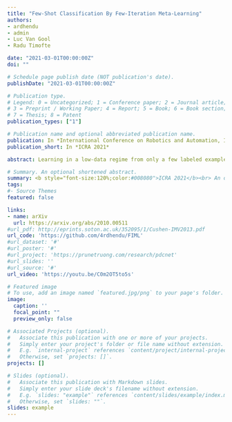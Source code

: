```yaml
---
title: "Few-Shot Classification By Few-Iteration Meta-Learning"
authors:
- ardhendu
- admin
- Luc Van Gool
- Radu Timofte

date: "2021-03-01T00:00:00Z"
doi: ""

# Schedule page publish date (NOT publication's date).
publishDate: "2021-03-01T00:00:00Z"

# Publication type.
# Legend: 0 = Uncategorized; 1 = Conference paper; 2 = Journal article;
# 3 = Preprint / Working Paper; 4 = Report; 5 = Book; 6 = Book section;
# 7 = Thesis; 8 = Patent
publication_types: ["1"]

# Publication name and optional abbreviated publication name.
publication: In *International Conference on Robotics and Automation, ICRA 2021*
publication_short: In *ICRA 2021*

abstract: Learning in a low-data regime from only a few labeled examples is an important, but challenging problem. Recent advancements within meta-learning have demonstrated encouraging performance, in particular, for the task of few-shot classification. We propose a novel optimization-based meta-learning approach for few-shot classification. It consists of an embedding network, providing a general representation of the image, and a base learner module. The latter learns a linear classifier during the inference through an unrolled optimization procedure. We design an inner learning objective composed of (i) a robust classification loss on the support set and (ii) an entropy loss, allowing transductive learning from unlabeled query samples. By employing an efficient initialization module and a Steepest Descent based optimization algorithm, our base learner predicts a powerful classifier within only a few iterations. Further, our strategy enables important aspects of the base learner objective to be learned during meta-training. To the best of our knowledge, this work is the first to integrate both induction and transduction into the base learner in an optimization-based meta-learning framework. We perform a comprehensive experimental analysis, demonstrating the effectiveness of our approach on four few-shot classification datasets.

# Summary. An optional shortened abstract.
summary: <b style="font-size:120%;color:#008080">ICRA 2021</b><br> An optimization-based meta-learning approach for few-shot classification. 
tags:
#- Source Themes
featured: false

links:
- name: arXiv
  url: https://arxiv.org/abs/2010.00511
#url_pdf: http://eprints.soton.ac.uk/352095/1/Cushen-IMV2013.pdf
url_code: 'https://github.com/4rdhendu/FIML'
#url_dataset: '#'
#url_poster: '#'
#url_project: 'https://prunetruong.com/research/pdcnet'
#url_slides: ''
#url_source: '#'
url_video: 'https://youtu.be/C0m2OT5to5s'

# Featured image
# To use, add an image named `featured.jpg/png` to your page's folder. 
image:
  caption: ''
  focal_point: ""
  preview_only: false

# Associated Projects (optional).
#   Associate this publication with one or more of your projects.
#   Simply enter your project's folder or file name without extension.
#   E.g. `internal-project` references `content/project/internal-project/index.md`.
#   Otherwise, set `projects: []`.
projects: []

# Slides (optional).
#   Associate this publication with Markdown slides.
#   Simply enter your slide deck's filename without extension.
#   E.g. `slides: "example"` references `content/slides/example/index.md`.
#   Otherwise, set `slides: ""`.
slides: example
---
```



